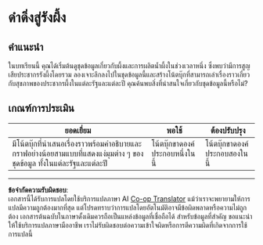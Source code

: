 <!--
CO_OP_TRANSLATOR_METADATA:
{
  "original_hash": "680419753c086eef51be86607c623945",
  "translation_date": "2025-08-26T22:55:18+00:00",
  "source_file": "3-Data-Visualization/12-visualization-relationships/assignment.md",
  "language_code": "th"
}
-->
# ดำดิ่งสู่รังผึ้ง

## คำแนะนำ

ในบทเรียนนี้ คุณได้เริ่มต้นดูชุดข้อมูลเกี่ยวกับผึ้งและการผลิตน้ำผึ้งในช่วงเวลาหนึ่ง ซึ่งพบว่ามีการสูญเสียประชากรรังผึ้งโดยรวม ลองเจาะลึกลงไปในชุดข้อมูลนี้และสร้างโน้ตบุ๊กที่สามารถเล่าเรื่องราวเกี่ยวกับสุขภาพของประชากรผึ้งในแต่ละรัฐและแต่ละปี คุณค้นพบสิ่งที่น่าสนใจเกี่ยวกับชุดข้อมูลนี้หรือไม่?

## เกณฑ์การประเมิน

| ยอดเยี่ยม                                                                                                                                               | พอใช้                                   | ต้องปรับปรุง                              |
| ------------------------------------------------------------------------------------------------------------------------------------------------------- | ---------------------------------------- | ---------------------------------------- |
| มีโน้ตบุ๊กที่นำเสนอเรื่องราวพร้อมคำอธิบายและกราฟอย่างน้อยสามแบบที่แสดงแง่มุมต่าง ๆ ของชุดข้อมูล ทั้งในแต่ละรัฐและแต่ละปี                           | โน้ตบุ๊กขาดองค์ประกอบหนึ่งในนี้         | โน้ตบุ๊กขาดองค์ประกอบสองในนี้             |

---

**ข้อจำกัดความรับผิดชอบ**:  
เอกสารนี้ได้รับการแปลโดยใช้บริการแปลภาษา AI [Co-op Translator](https://github.com/Azure/co-op-translator) แม้ว่าเราจะพยายามให้การแปลมีความถูกต้องมากที่สุด แต่โปรดทราบว่าการแปลโดยอัตโนมัติอาจมีข้อผิดพลาดหรือความไม่ถูกต้อง เอกสารต้นฉบับในภาษาดั้งเดิมควรถือเป็นแหล่งข้อมูลที่เชื่อถือได้ สำหรับข้อมูลที่สำคัญ ขอแนะนำให้ใช้บริการแปลภาษามืออาชีพ เราไม่รับผิดชอบต่อความเข้าใจผิดหรือการตีความผิดที่เกิดจากการใช้การแปลนี้